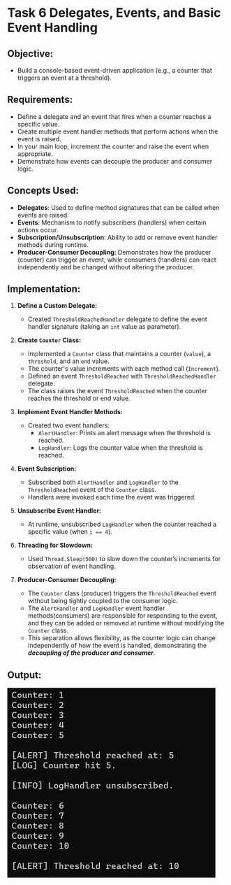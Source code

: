 # Task 6 **Delegates, Events, and Basic Event Handling**

## **Objective:**
- Build a console-based event-driven application (e.g., a counter that triggers an event at a threshold).

## **Requirements:**
- Define a delegate and an event that fires when a counter reaches a specific value.
- Create multiple event handler methods that perform actions when the event is raised.
- In your main loop, increment the counter and raise the event when appropriate.
- Demonstrate how events can decouple the producer and consumer logic.

## **Concepts Used:**
- **Delegates**: Used to define method signatures that can be called when events are raised.
- **Events**: Mechanism to notify subscribers (handlers) when certain actions occur.
- **Subscription/Unsubscription**: Ability to add or remove event handler methods during runtime.
- **Producer-Consumer Decoupling:** Demonstrates how the producer (counter) can trigger an event, while consumers (handlers) can react independently and be changed without altering the producer.


## **Implementation:**

1. **Define a Custom Delegate:**
   - Created `ThresholdReachedHandler` delegate to define the event handler signature (taking an `int` value as parameter).

2. **Create `Counter` Class:**
   - Implemented a `Counter` class that maintains a counter (`value`), a `threshold`, and an `end` value.
   - The counter's value increments with each method call (`Increment`).
   - Defined an event `ThresholdReached` with `ThresholdReachedHandler` delegate.
   - The class raises the event `ThresholdReached` when the counter reaches the threshold or end value.

3. **Implement Event Handler Methods:**
   - Created two event handlers:
     - `AlertHandler`: Prints an alert message when the threshold is reached.
     - `LogHandler`: Logs the counter value when the threshold is reached.

4. **Event Subscription:**
   - Subscribed both `AlertHandler` and `LogHandler` to the `ThresholdReached` event of the `Counter` class.
   - Handlers were invoked each time the event was triggered.

5. **Unsubscribe Event Handler:**
   - At runtime, unsubscribed `LogHandler` when the counter reached a specific value (when `i == 4`).

6. **Threading for Slowdown:**
   - Used `Thread.Sleep(500)` to slow down the counter’s increments for observation of event handling.

7. **Producer-Consumer Decoupling:**
    - The `Counter` class (producer) triggers the `ThresholdReached` event without being tightly coupled to the consumer logic.
    - The `AlertHandler` and `LogHandler` event handler methods(consumers) are responsible for responding to the event, and they can be added or removed at runtime without modifying the `Counter` class.
    - This separation allows flexibility, as the counter logic can change independently of how the event is handled, demonstrating the ***decoupling of the producer and consumer***.

## **Output:**

![Output](./output.png)